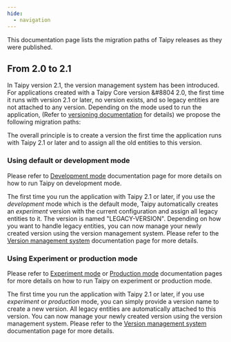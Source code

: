 ```yaml
---
hide:
  - navigation
---
```


This documentation page lists the migration paths of Taipy releases as they
were published.

## From 2.0 to 2.1

In Taipy version 2.1, the version management system has been introduced. For
applications created with a Taipy Core version &#8804 2.0, the first time it
runs with version 2.1 or later, no version exists, and so legacy entities are not
attached to any version. Depending on the mode used to run the application,
(Refer to [versioning documentation](manuals/core/versioning/index.md)
for details) we propose the following migration paths:

The overall principle is to create a version the first time the application
runs with Taipy 2.1 or later and to assign all the old entities to this version.

### Using default or development mode

Please refer to [Development mode](manuals/core/versioning/development_mode.md)
documentation page for more details on how to run Taipy on development mode.

The first time you run the application with Taipy 2.1 or later, if you use the
_development_ mode which is the default mode, Taipy automatically creates an
_experiment_ version with the current configuration and assign all legacy
entities to it. The version is named "LEGACY-VERSION". Depending on how you
want to handle legacy entities, you can now manage your newly created version
using the version management system. Please refer to the
[Version management system](manuals/core/versioning/index.md) documentation page
for more details.

### Using Experiment or production mode

Please refer to [Experiment mode](manuals/core/versioning/experiment_mode.md) or
[Production mode](manuals/core/versioning/experiment_mode.md) documentation pages
for more details on how to run Taipy on experiment or production mode.

The first time you run the application with Taipy 2.1 or later, if you use
_experiment_ or _production_ mode, you can simply provide a version name to create
a new version. All legacy entities are automatically attached to this version.
You can now manage your newly created version using the version management system.
Please refer to the [Version management system](manuals/core/versioning/index.md)
documentation page for more details.
